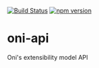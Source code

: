 
[![Build Status](https://travis-ci.org/onivim/oni-api.svg?branch=master)](https://travis-ci.org/onivim/oni-api)
[![npm version](https://badge.fury.io/js/oni-api.svg)](https://badge.fury.io/js/oni-api)

# oni-api
Oni's extensibility model API
